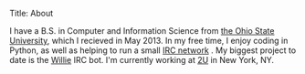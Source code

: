 Title: About

I have a B.S. in Computer and Information Science from [the Ohio State
University](http://osu.edu), which I recieved in May 2013. In my free time, I
enjoy coding in Python, as well as helping to run a small [IRC network](http://dftba.net)
. My biggest project to date is the [Willie](http://willie.dftba.net) IRC bot.
I'm currently working at [2U](http://2u.com) in New York, NY.
